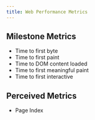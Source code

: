 ```yaml
---
title: Web Performance Metrics
---
```


## Milestone Metrics

* Time to first byte
* Time to first paint
* Time to DOM content loaded
* Time to first meaningful paint
* Time to first interactive

## Perceived Metrics

* Page Index
